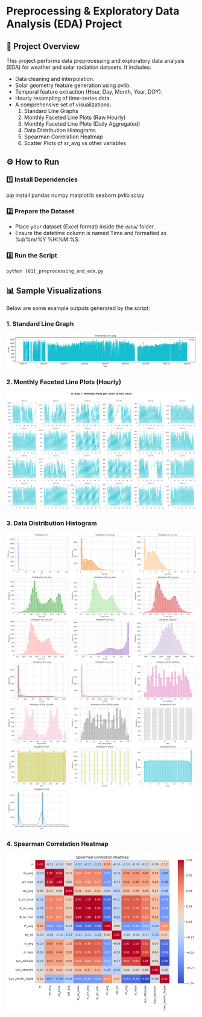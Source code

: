 # **Preprocessing & Exploratory Data Analysis (EDA) Project**

## **📌 Project Overview**

This project performs data preprocessing and exploratory data analysis (EDA) for weather and solar radiation datasets. It includes:
* Data cleaning and interpolation.
* Solar geometry feature generation using pvlib.
* Temporal feature extraction (Hour, Day, Month, Year, DOY).
* Hourly resampling of time-series data.
* A comprehensive set of visualizations:
  1. Standard Line Graphs
  2. Monthly Faceted Line Plots (Raw Hourly)
  3. Monthly Faceted Line Plots (Daily Aggregated)
  4. Data Distribution Histograms
  5. Spearman Correlation Heatmap
  6. Scatter Plots of sr_avg vs other variables


## **⚙️ How to Run**

### **1️⃣ Install Dependencies**
pip install pandas numpy matplotlib seaborn pvlib scipy

### **2️⃣ Prepare the Dataset**
* Place your dataset (Excel format) inside the `data`/ folder.
* Ensure the datetime column is named Time and formatted as %d/%m/%Y %H:%M:%S.

### **3️⃣ Run the Script**
`python [01]_preprocessing_and_eda.py`


## **📊 Sample Visualizations**

Below are some example outputs generated by the script:

### **1. Standard Line Graph**
![Line Graph](https://github.com/bintanglamr/Portofolio/blob/47423d97d2a85adb3a73168594fb956ac6db9faa/Solar%20Irradiance%20Forecast%20with%20Deep%20Learning/%5B01%5D%20Pre-processing%20%26%20Exploratory%20Data%20Analysis/outputs/LineGraph_ALL_sr_avg.png)

### **2. Monthly Faceted Line Plots (Hourly)**
![Monthly Faceted Hourly](https://github.com/bintanglamr/Portofolio/blob/47423d97d2a85adb3a73168594fb956ac6db9faa/Solar%20Irradiance%20Forecast%20with%20Deep%20Learning/%5B01%5D%20Pre-processing%20%26%20Exploratory%20Data%20Analysis/outputs/LineGraph_Faceted_ALL_sr_avg.png)

### **3. Data Distribution Histogram**
![Histogram](https://github.com/bintanglamr/Portofolio/blob/47423d97d2a85adb3a73168594fb956ac6db9faa/Solar%20Irradiance%20Forecast%20with%20Deep%20Learning/%5B01%5D%20Pre-processing%20%26%20Exploratory%20Data%20Analysis/outputs/Histogram_ALL.png)

### **4. Spearman Correlation Heatmap**
![Heatmap](https://github.com/bintanglamr/Portofolio/blob/47423d97d2a85adb3a73168594fb956ac6db9faa/Solar%20Irradiance%20Forecast%20with%20Deep%20Learning/%5B01%5D%20Pre-processing%20%26%20Exploratory%20Data%20Analysis/outputs/heatmap_ALL.png)
